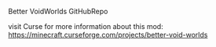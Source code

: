 Better VoidWorlds GitHubRepo

visit Curse for more information about this mod:
https://minecraft.curseforge.com/projects/better-void-worlds